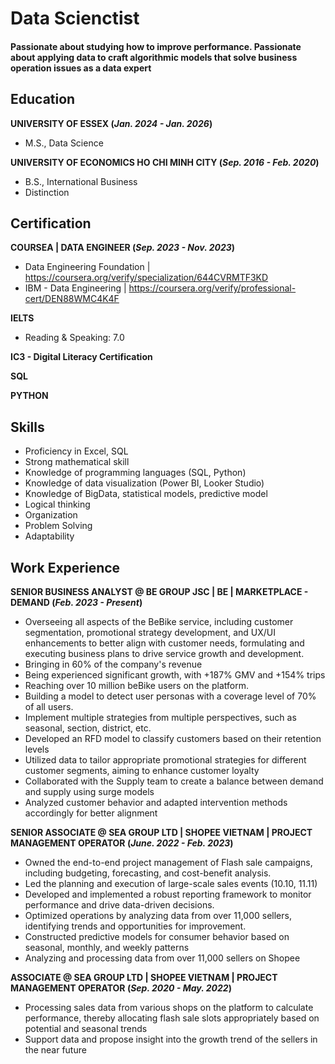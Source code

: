 # Data Scienctist

#### Passionate about studying how to improve performance. Passionate about applying data to craft algorithmic models that solve business operation issues as a data expert

## Education
**UNIVERSITY OF ESSEX (_Jan. 2024 - Jan. 2026_)**
- M.S., Data Science
  
**UNIVERSITY OF ECONOMICS HO CHI MINH CITY (_Sep. 2016 - Feb. 2020_)**
- B.S., International Business
- Distinction

## Certification
**COURSEA | DATA ENGINEER (_Sep. 2023 - Nov. 2023_)**
- Data Engineering Foundation | https://coursera.org/verify/specialization/644CVRMTF3KD
- IBM - Data Engineering | https://coursera.org/verify/professional-cert/DEN88WMC4K4F

**IELTS** 
- Reading & Speaking: 7.0

**IC3 - Digital Literacy Certification**

**SQL**

**PYTHON**

## Skills
- Proficiency in Excel, SQL
- Strong mathematical skill
- Knowledge of programming languages (SQL, Python)
- Knowledge of data visualization (Power BI, Looker Studio)
- Knowledge of BigData, statistical models, predictive model
- Logical thinking
- Organization
- Problem Solving
- Adaptability

## Work Experience
**SENIOR BUSINESS ANALYST @ BE GROUP JSC | BE | MARKETPLACE - DEMAND (_Feb. 2023 - Present_)**

- Overseeing all aspects of the BeBike service, including customer segmentation, promotional strategy development, and UX/UI enhancements to better align with customer needs, formulating and executing business plans to drive service growth and development.
- Bringing in 60% of the company's revenue
- Being experienced significant growth, with +187% GMV and +154% trips
- Reaching over 10 million beBike users on the platform.
- Building a model to detect user personas with a coverage level of 70% of all users.
- Implement multiple strategies from multiple perspectives, such as seasonal, section, district, etc.
- Developed an RFD model to classify customers based on their retention levels
- Utilized data to tailor appropriate promotional strategies for different customer segments, aiming to enhance customer loyalty
- Collaborated with the Supply team to create a balance between demand and supply using surge models
- Analyzed customer behavior and adapted intervention methods accordingly for better alignment

**SENIOR ASSOCIATE @ SEA GROUP LTD | SHOPEE VIETNAM | PROJECT MANAGEMENT OPERATOR (_June. 2022 - Feb. 2023_)**
- Owned the end-to-end project management of Flash sale campaigns, including budgeting, forecasting, and cost-benefit analysis.
- Led the planning and execution of large-scale sales events (10.10, 11.11)
- Developed and implemented a robust reporting framework to monitor performance and drive data-driven decisions.
- Optimized operations by analyzing data from over 11,000 sellers, identifying trends and opportunities for improvement.
- Constructed predictive models for consumer behavior based on seasonal, monthly, and weekly patterns
- Analyzing and processing data from over 11,000 sellers on Shopee

**ASSOCIATE @ SEA GROUP LTD | SHOPEE VIETNAM | PROJECT MANAGEMENT OPERATOR (_Sep. 2020 - May. 2022_)**
- Processing sales data from various shops on the platform to calculate performance, thereby allocating flash sale slots appropriately based on potential and seasonal trends
- Support data and propose insight into the growth trend of the sellers in the near future

